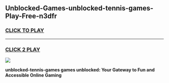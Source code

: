 
## Unblocked-Games-unblocked-tennis-games-Play-Free-n3dfr
<h3>
<a href="https://premium76.site?title=unblocked-tennis-games&ref=18A">CLICK TO PLAY</a></h3>
<hr>

<h3>
<a href="https://premium76.site?title=unblocked-tennis-games&ref=18A">CLICK 2 PLAY</a>
  
</h3>

<a href="https://premium76.site?title=unblocked-tennis-games&ref=18A"><img src="https://clearcache.store/games.png"></a>


**unblocked-tennis-games games unblocked: Your Gateway to Fun and Accessible Online Gaming**
